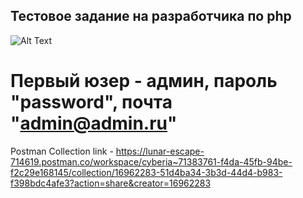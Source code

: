 ## Тестовое задание на разработчика по php

![Alt Text](https://media.tenor.com/s5FIe_do3HIAAAAd/%D0%BA%D0%BE%D1%82-%D1%87%D0%B0%D0%B2%D0%BA%D0%B0%D0%B5%D1%82.gif)

# Первый юзер - админ, пароль "password", почта "admin@admin.ru" 

Postman Collection link - https://lunar-escape-714619.postman.co/workspace/cyberia~71383761-f4da-45fb-94be-f2c29e168145/collection/16962283-51d4ba34-3b3d-44d4-b983-f398bdc4afe3?action=share&creator=16962283
